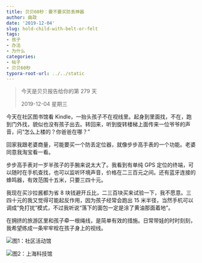 ```yaml
---
title: 贝贝60秒：要不要买防丢神器
author: 曲政
date: '2019-12-04'
slug: hold-child-with-belt-or-felt
tags:
- 孩子
- 办法
- 为什么
categories:
- 帖子
- 贝贝60秒
typora-root-url: ../../static
---
```

> 今天是贝贝报告给你的第 279 天
>
> 2019-12-04 星期三

今天在社区图书馆看 Kindle，一抬头孩子不在视线里。起身到里面找，不在，跑到门外找，貌似也没有孩子出去。转回来，听到旋转楼梯上面传来一位爷爷的声音，问“怎么上楼的？你爸爸在哪？”

回家我跟老婆商量，可能要买一个防丢定位器，就像步步高手表的一个功能。老婆同意我淘宝看一看。

步步高手表对一岁半孩子的手腕来说太大了。我看到有单纯 GPS 定位的终端，可以随时在手机查找，也可以监听环境声音，价格在二三百元之间。还有蓝牙连接的蜂鸣器，有效范围十五米，只要三四十元。

我现在买沙拉酱都为省 8 块钱避开丘比，二三百块买来试验一下，我不愿意。三四十元的我又觉得可能起反作用，因为孩子经常会跑出 15 米半径，当然手机可以调成“免打扰”模式，不过我听说“落下的面包一定是涂了黄油那面着地”。

在拥挤的旅游区里和孩子牵一根绳线，是简单有效的措施。日常带娃的时时刻刻，我希望练成一条牢牢栓在孩子身上的视线。

![图1：社区活动馆](/images/2019-12-04-%E8%B4%9D%E8%B4%9D60%E7%A7%92%EF%BC%9A%E8%A6%81%E4%B8%8D%E8%A6%81%E4%B9%B0%E9%98%B2%E4%B8%A2%E7%A5%9E%E5%99%A8/006tNbRwly1g9t0n2kpntj317p0u0e82.jpg)

![图2：上海科技馆](/images/2019-12-04-%E8%B4%9D%E8%B4%9D60%E7%A7%92%EF%BC%9A%E8%A6%81%E4%B8%8D%E8%A6%81%E4%B9%B0%E9%98%B2%E4%B8%A2%E7%A5%9E%E5%99%A8/006tNbRwly1g9t0nwfbx9j30u0140qv9.jpg)

